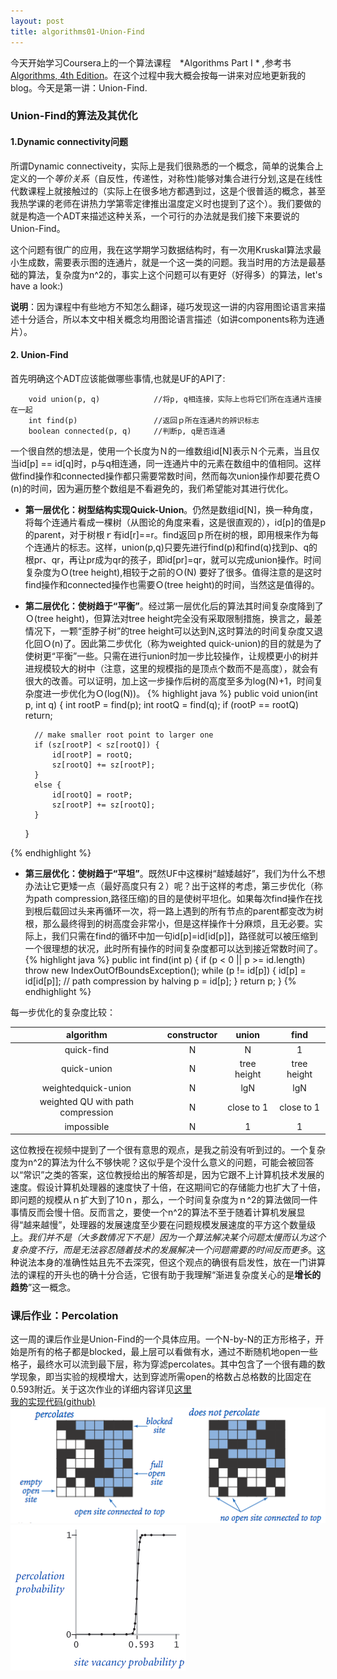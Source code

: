 ```yaml
---
layout: post
title: algorithms01-Union-Find
---
```


今天开始学习Coursera上的一个算法课程　*Algorithms Part I * ,参考书[Algorithms, 4th Edition](http://algs4.cs.princeton.edu/home/)。在这个过程中我大概会按每一讲来对应地更新我的blog。今天是第一讲：Union-Find.


### Union-Find的算法及其优化

#### 1.Dynamic connectivity问题
所谓Dynamic connectiveity，实际上是我们很熟悉的一个概念，简单的说集合上定义的一个*等价关系*（自反性，传递性，对称性)能够对集合进行分划,这是在线性代数课程上就接触过的（实际上在很多地方都遇到过，这是个很普适的概念，甚至我热学课的老师在讲热力学第零定律推出温度定义时也提到了这个）。我们要做的就是构造一个ADT来描述这种关系，一个可行的办法就是我们接下来要说的Union-Find。

这个问题有很广的应用，我在这学期学习数据结构时，有一次用Kruskal算法求最小生成数，需要表示图的连通片，就是一个这一类的问题。我当时用的方法是最基础的算法，复杂度为n^2的，事实上这个问题可以有更好（好得多）的算法，let's have a look:)

**说明**：因为课程中有些地方不知怎么翻译，碰巧发现这一讲的内容用图论语言来描述十分适合，所以本文中相关概念均用图论语言描述（如讲components称为连通片）。

#### 2. Union-Find
首先明确这个ADT应该能做哪些事情,也就是UF的API了: 

~~~ 
    void union(p, q)            //将p, q相连接，实际上也将它们所在连通片连接在一起  
    int find(p)                 //返回ｐ所在连通片的辨识标志  
    boolean connected(p, q)     //判断p, q是否连通  
~~~
一个很自然的想法是，使用一个长度为Ｎ的一维数组id[N]表示Ｎ个元素，当且仅当id[p] == id[q]时，p与q相连通，同一连通片中的元素在数组中的值相同。这样做find操作和connected操作都只需要常数时间，然而每次union操作却要花费Ｏ(n)的时间，因为遍历整个数组是不看避免的，我们希望能对其进行优化。

* **第一层优化：树型结构实现Quick-Union**。仍然是数组id[N]，换一种角度，将每个连通片看成一棵树（从图论的角度来看，这是很直观的），id[p]的值是p的parent，对于树根ｒ有id[r]==r。find返回ｐ所在树的根，即用根来作为每个连通片的标志。这样，union(p,q)只要先进行find(p)和find(q)找到p、q的根pr、qr，再让pr成为qr的孩子，即id[pr]=qr，就可以完成union操作。时间复杂度为Ｏ(tree height),相较于之前的Ｏ(N)
要好了很多。值得注意的是这时find操作和connected操作也需要Ｏ(tree height)的时间，当然这是值得的。  

* **第二层优化：使树趋于“平衡”**。经过第一层优化后的算法其时间复杂度降到了Ｏ(tree height)，但算法对tree height完全没有采取限制措施，换言之，最差情况下，一颗“歪脖子树”的tree height可以达到N,这时算法的时间复杂度又退化回Ｏ(n)了。因此第二步优化（称为weighted quick-union)的目的就是为了使树更“平衡”一些。只需在进行union时加一步比较操作，让规模更小的树并进规模较大的树中（注意，这里的规模指的是顶点个数而不是高度），就会有很大的改善。可以证明，加上这一步操作后树的高度至多为log(N)+1，时间复杂度进一步优化为Ｏ(log(N))。 
{% highlight java %}
public void union(int p, int q) {
        int rootP = find(p);
        int rootQ = find(q);
        if (rootP == rootQ) return;

        // make smaller root point to larger one
        if (sz[rootP] < sz[rootQ]) { 
            id[rootP] = rootQ; 
            sz[rootQ] += sz[rootP]; 
        }
        else { 
            id[rootQ] = rootP; 
            sz[rootP] += sz[rootQ]; 
        }
    }

{% endhighlight %} 

* **第三层优化：使树趋于“平坦”**。既然UF中这棵树“越矮越好”，我们为什么不想办法让它更矮一点（最好高度只有２）呢？出于这样的考虑，第三步优化（称为path compression,路径压缩)的目的是使树平坦化。如果每次find操作在找到根后载回过头来再循环一次，将一路上遇到的所有节点的parent都变改为树根，那么最终得到的树高度会非常小，但是这样操作十分麻烦，且无必要。实际上，我们只需在find的循环中加一句id[p]=id[id[p]]，路径就可以被压缩到一个很理想的状况，此时所有操作的时间复杂度都可以达到接近常数时间了。
{% highlight java %}
public int find(int p) {
        if (p < 0 || p >= id.length) throw new IndexOutOfBoundsException();
        while (p != id[p]) {
            id[p] = id[id[p]];    // path compression by halving
            p = id[p];
        }
        return p;
    }
{% endhighlight %}

每一步优化的复杂度比较：

|algorithm           | constructor | union       | find        |
|:------------------:|:-----------:|:-----------:|:-----------:|
|quick-find          |N            |N            |1            |
|quick-union         |N            |tree height  |tree height  |
|weightedquick-union |N            |lgN          |lgN          |
|weighted QU with path compression|N|close to 1  |close to 1   |
|impossible          |N            |1            |1            |    
  
这位教授在视频中提到了一个很有意思的观点，是我之前没有听到过的。一个复杂度为n^2的算法为什么不够快呢？这似乎是个没什么意义的问题，可能会被回答以“常识”之类的答案，这位教授给出的解答却是，因为它跟不上计算机技术发展的速度。假设计算机处理器的速度快了十倍，在这期间它的存储能力也扩大了十倍，即问题的规模从ｎ扩大到了10ｎ，那么，一个时间复杂度为ｎ^2的算法做同一件事情反而会慢十倍。反而言之，要使一个n^2的算法不至于随着计算机发展显得“越来越慢”，处理器的发展速度至少要在问题规模发展速度的平方这个数量级上。*我们并不是（大多数情况下不是）因为一个算法解决某个问题太慢而认为这个复杂度不行，而是无法容忍随着技术的发展解决一个问题需要的时间反而更多*。这种说法本身的准确性姑且先不去深究，但这个观点的确很有启发性，放在一门讲算法的课程的开头也的确十分合适，它很有助于我理解“渐进复杂度关心的是**增长的趋势**”这一概念。


### 课后作业：Percolation
这一周的课后作业是Union-Find的一个具体应用。一个N-by-N的正方形格子，开始是所有的格子都是blocked，最上层可以看做有水，通过不断随机地open一些格子，最终水可以流到最下层，称为穿滤percolates。其中包含了一个很有趣的数学现象，即当实验的规模增大，达到穿滤所需open的格数占总格数的比固定在0.593附近。关于这次作业的详细内容详见[这里](http://coursera.cs.princeton.edu/algs4/assignments/percolation.html)  
[我的实现代码(github)](https://github.com/yaokai1117/algs4.git)  
![per1](/images/percolates.png) ![per2](/images/percolation-threshold100.png)


